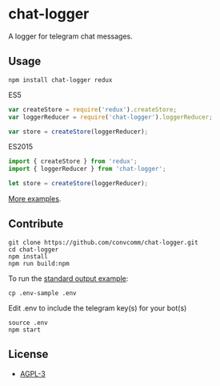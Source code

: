# chat-logger
A logger for telegram chat messages.

## Usage

```shell
npm install chat-logger redux
```

ES5
```javascript
var createStore = require('redux').createStore;
var loggerReducer = require('chat-logger').loggerReducer;

var store = createStore(loggerReducer);
```

ES2015
```javascript
import { createStore } from 'redux';
import { loggerReducer } from 'chat-logger';

let store = createStore(loggerReducer);
```

[More examples](https://github.com/convcomm/chat-logger/tree/master/examples).

## Contribute

```shell
git clone https://github.com/convcomm/chat-logger.git
cd chat-logger
npm install
npm run build:npm
```

To run the [standard output example](https://github.com/convcomm/chat-logger/blob/master/examples/stdout.js):

```
cp .env-sample .env
```

Edit .env to include the telegram key(s) for your bot(s)

```
source .env
npm start
```


## License

- [AGPL-3](https://github.com/convcomm/chat-logger/blob/master/LICENSE.txt)
